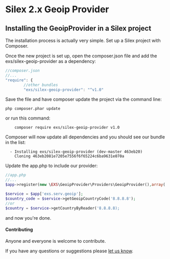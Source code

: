 Silex 2.x Geoip Provider
==========================

## Installing the GeoipProvider in a Silex project
The installation process is actually very simple.  Set up a Silex project with Composer.

Once the new project is set up, open the composer.json file and add the exs/silex-geoip-provider as a dependency:
``` js
//composer.json
//...
"require": {
        //other bundles
        "exs/silex-geoip-provider": "^v1.0"
```

Save the file and have composer update the project via the command line:
``` shell
php composer.phar update
```

or run this command:
``` shell 
    composer require exs/silex-geoip-provider v1.0
```

Composer will now update all dependencies and you should see our bundle in the list:
``` shell
  - Installing exs/silex-geoip-provider (dev-master 463eb20)
    Cloning 463eb2081e7205e7556f6f65224c6ba9631e070a
```

Update the app.php to include our provider:
``` php
//app.php
//...
$app->register(new \EXS\GeoipProvider\Providers\GeoipProvider(),array('maxmind.database.file'=>'/path/to/your/file/GeoIPCity.dat'));

$service = $app['exs.serv.geoip'];
$country_code = $service->getGeoipCountryCode('8.8.8.8');
//or
$country = $service->getCountryByReader('8.8.8.8);
```
and now you're done.

#### Contributing ####
Anyone and everyone is welcome to contribute.

If you have any questions or suggestions please [let us know][1].

[1]: http://www.ex-situ.com/